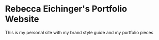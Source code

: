 # Rebecca Eichinger's Portfolio Website
This is my personal site with my brand style guide and my portfolio pieces.
